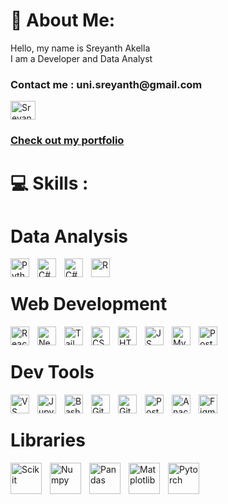# 💫 About Me:
Hello, my name is Sreyanth Akella<br/> I am a Developer and Data Analyst

<h3> Contact me : uni.sreyanth@gmail.com </h3>
<a href="https://www.linkedin.com/in/sreyanth-akella-513a2a122/" target="blank"><img align="center" src="https://cdn.jsdelivr.net/gh/devicons/devicon@latest/icons/linkedin/linkedin-original.svg" alt="Sreyanth Akella" height="30" width="40" />

<h3><a href="https://sreyanth.vercel.app/" target=_blank >Check out my portfolio</a> </h3>


# 💻 Skills :

# Data Analysis
<img align="left" alt="Python" width="30px" style="padding-right:10px;" src="https://cdn.jsdelivr.net/gh/devicons/devicon@latest/icons/python/python-original.svg"/>
<img align="left" alt="C#" width="30px" style="padding-right:10px;" src="https://cdn.jsdelivr.net/gh/devicons/devicon@latest/icons/csharp/csharp-original.svg"/>
<img align="left" alt="C#" width="30px" style="padding-right:10px;" src="https://cdn.jsdelivr.net/gh/devicons/devicon@latest/icons/cplusplus/cplusplus-original.svg"/>
<img align="left" alt="R" width="30px" style="padding-right:10px;" src="https://cdn.jsdelivr.net/gh/devicons/devicon@latest/icons/rstudio/rstudio-original.svg"/>
<br/>

# Web Development
<img align="left" alt="React" width="30px" style="padding-right:10px;" src="https://cdn.jsdelivr.net/gh/devicons/devicon@latest/icons/react/react-original.svg"/>
<img align="left" alt="NextJS" width="30px" style="padding-right:10px;" src="https://cdn.jsdelivr.net/gh/devicons/devicon@latest/icons/nextjs/nextjs-original.svg"/>
<img align="left" alt="Tailwind CSS" width="30px" style="padding-right:10px;" src="https://cdn.jsdelivr.net/gh/devicons/devicon@latest/icons/tailwindcss/tailwindcss-original.svg"/>
<img align="left" alt="CSS3" width="30px" style="padding-right:10px;" src="https://cdn.jsdelivr.net/gh/devicons/devicon@latest/icons/css3/css3-original.svg"/>
<img align="left" alt="HTML5" width="30px" style="padding-right:10px;" src="https://cdn.jsdelivr.net/gh/devicons/devicon@latest/icons/html5/html5-original.svg"/>
<img align="left" alt="JS" width="30px" style="padding-right:10px;" src="https://cdn.jsdelivr.net/gh/devicons/devicon@latest/icons/javascript/javascript-original.svg"/>
<img align="left" alt="MySQL" width="30px" style="padding-right:10px;" src="https://cdn.jsdelivr.net/gh/devicons/devicon@latest/icons/mysql/mysql-original.svg"/>
<img align="left" alt="Post GRE SQL" width="30px" style="padding-right:10px;" src="https://cdn.jsdelivr.net/gh/devicons/devicon@latest/icons/postgresql/postgresql-original.svg"/>
<br/>      
          
# Dev Tools 
<img align="left" alt="VS" width="30px" style="padding-right:10px;" src="https://cdn.jsdelivr.net/gh/devicons/devicon@latest/icons/visualstudio/visualstudio-original.svg"/>
<img align="left" alt="Jupyter" width="30px" style="padding-right:10px;" src="https://cdn.jsdelivr.net/gh/devicons/devicon@latest/icons/jupyter/jupyter-original-wordmark.svg"/>
<img align="left" alt="Bash" width="30px" style="padding-right:10px;" src="https://cdn.jsdelivr.net/gh/devicons/devicon@latest/icons/bash/bash-original.svg"/>
<img align="left" alt="Git" width="30px" style="padding-right:10px;" src="https://cdn.jsdelivr.net/gh/devicons/devicon@latest/icons/git/git-original.svg"/>
<img align="left" alt="Github" width="30px" style="padding-right:10px;" src="https://cdn.jsdelivr.net/gh/devicons/devicon@latest/icons/github/github-original-wordmark.svg"/>
<img align="left" alt="Post GRE SQL" width="30px" style="padding-right:10px;" src="https://cdn.jsdelivr.net/gh/devicons/devicon@latest/icons/vitejs/vitejs-original.svg"/>
<img align="left" alt="Anaconda" width="30px" style="padding-right:10px;" src="https://cdn.jsdelivr.net/gh/devicons/devicon@latest/icons/anaconda/anaconda-original.svg"/>
<img align="left" alt="Figma" width="30px" style="padding-right:10px;" src="https://cdn.jsdelivr.net/gh/devicons/devicon@latest/icons/figma/figma-original.svg"/>
<br/>


# Libraries
<img align="left" alt="Scikit" width="50px" style="padding-right:10px;" src="https://cdn.jsdelivr.net/gh/devicons/devicon@latest/icons/scikitlearn/scikitlearn-original.svg"/>
<img align="left" alt="Numpy" width="50px" style="padding-right:10px;" src="https://cdn.jsdelivr.net/gh/devicons/devicon@latest/icons/numpy/numpy-plain-wordmark.svg"/>
<img align="left" alt="Pandas" width="50px" style="padding-right:10px;" src="https://cdn.jsdelivr.net/gh/devicons/devicon@latest/icons/pandas/pandas-original-wordmark.svg"/>
<img align="left" alt="Matplotlib" width="50px" style="padding-right:10px;" src="https://cdn.jsdelivr.net/gh/devicons/devicon@latest/icons/matplotlib/matplotlib-original-wordmark.svg"/>
<img align="left" alt="Pytorch" width="50px" style="padding-right:10px;" src="https://cdn.jsdelivr.net/gh/devicons/devicon@latest/icons/pytorch/pytorch-plain-wordmark.svg"/>

